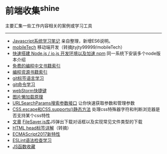 # 前端收集<sup>shine</sup>

主要汇集一些工作内容相关的案例或学习工具

---

* [Javascript系统学习笔记](javascript_01.md) 亲自整理，新增ES6说明。
* [mobileTech](mobileTech.md) 移动端开发（转摘jtyjty99999/mobileTech）
* [快速搭建 Node.js / io.js 开发环境以及加速 npm](install_nodejs.md) 同一系统下安装多个node版本介绍
* [免费的编程中文书籍索引](books.md)
* [编程资源书籍索引](books2.md)
* [git标签语言学习](gitHub_README.md)
* [git命令学习](git.md)
* [webStorm快捷键](webStorm.md)
* [图片懒加载原理](lazyload.md)
* [URLSearchParams搜索参数接口](URLSearchParams.md) 让你快速获取参数和管理参数
* [CSS.escape和CSS.supports()静态方法](CSS.md) 处理css特殊器字符和判断浏览器是否支持某个css特性
* [文章](https://mp.weixin.qq.com/s/HIEBGIXeJsxrwkCRpYlbtA) [FileSaver.js库](https://github.com/eligrey/FileSaver.js)JS弹出下载对话框以及实现常见文件类型的下载
* [HTML head标签详解](Head.md)（转摘）
* [ECMAScript2017新特性](ECMAScript2017.md)
* [ESLint语法检查学习](ESLint.md)
* [JS函数收藏](function.md)
